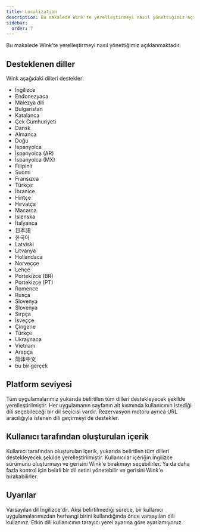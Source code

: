 ```yaml
---
title: Localization
description: Bu makalede Wink'te yerelleştirmeyi nasıl yönettiğimiz açıklanmaktadır.
sidebar:
  order: 7
---
```

Bu makalede Wink'te yerelleştirmeyi nasıl yönettiğimiz açıklanmaktadır.

## Desteklenen diller

Wink aşağıdaki dilleri destekler:

* İngilizce
* Endonezyaca
* Malezya dili
* Bulgaristan
* Katalanca
* Çek Cumhuriyeti
* Dansk
* Almanca
* Doğu
* İspanyolca
* İspanyolca (AR)
* İspanyolca (MX)
* Filipinli
* Suomi
* Fransızca
* Türkçe:
* İbranice
* Hintçe
* Hırvatça
* Macarca
* İslenska
* İtalyanca
* 日本語
* 한국어
* Latviski
* Litvanya
* Hollandaca
* Norveççe
* Lehçe
* Portekizce (BR)
* Portekizce (PT)
* Romence
* Rusça
* Slovenya
* Slovenya
* Sırpça
* İsveççe
* Çingene
* Türkçe
* Ukraynaca
* Vietnam
* Arapça
* 简体中文
* bu bir gerçek

## Platform seviyesi

Tüm uygulamalarımız yukarıda belirtilen tüm dilleri destekleyecek şekilde yerelleştirilmiştir. Her uygulamanın sayfanın alt kısmında kullanıcının istediği dili seçebileceği bir dil seçicisi vardır. Rezervasyon motoru ayrıca URL aracılığıyla istenen dili geçirmeyi de destekler.

## Kullanıcı tarafından oluşturulan içerik

Kullanıcı tarafından oluşturulan içerik, yukarıda belirtilen tüm dilleri destekleyecek şekilde yerelleştirilmiştir. Kullanıcılar içeriğin İngilizce sürümünü oluşturmayı ve gerisini Wink'e bırakmayı seçebilirler. Ya da daha fazla kontrol için belirli bir dil setini yönetebilir ve gerisini Wink'e bırakabilirler.

## Uyarılar

Varsayılan dil İngilizce'dir. Aksi belirtilmediği sürece, bir kullanıcı uygulamalarımızdan herhangi birini kullandığında önce varsayılan dili kullanırız. Etkin dili kullanıcının tarayıcı yerel ayarına göre ayarlamıyoruz.

